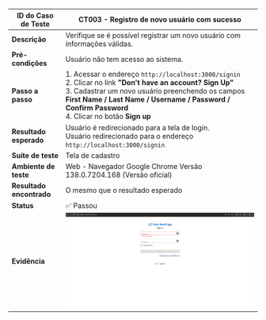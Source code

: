 | **ID do Caso de Teste** | **CT003 - Registro de novo usuário com sucesso** |
|--------------------------|--------------------------------------------------|
| **Descrição** | Verifique se é possível registrar um novo usuário com informações válidas. |
| **Pré-condições** | Usuário não tem acesso ao sistema. |
| **Passo a passo** | 1. Acessar o endereço `http://localhost:3000/signin`<br>2. Clicar no link **"Don't have an account? Sign Up"**<br>3. Cadastrar um novo usuário preenchendo os campos **First Name / Last Name / Username / Password / Confirm Password**<br>4. Clicar no botão **Sign up** |
| **Resultado esperado** | Usuário é redirecionado para a tela de login.<br>Usuário redirecionado para o endereço `http://localhost:3000/signin` |
| **Suíte de teste** | Tela de cadastro |
| **Ambiente de teste** | Web - Navegador Google Chrome Versão 138.0.7204.168 (Versão oficial) |
| **Resultado encontrado** | O mesmo que o resultado esperado |
| **Status** | ✅ Passou |
| **Evidência** | ![CT003](../evidencias/CT003.gif) |

